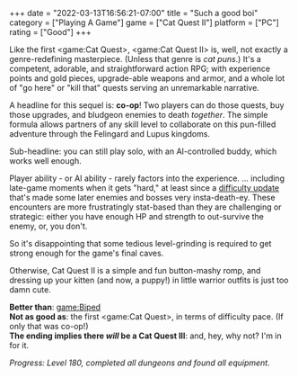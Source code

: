 +++
date = "2022-03-13T16:56:21-07:00"
title = "Such a good boi"
category = ["Playing A Game"]
game = ["Cat Quest II"]
platform = ["PC"]
rating = ["Good"]
+++

Like the first <game:Cat Quest>, <game:Cat Quest II> is, well, not exactly a genre-redefining masterpiece.  (Unless that genre is <i>cat puns</i>.)  It's a competent, adorable, and straightforward action RPG; with experience points and gold pieces, upgrade-able weapons and armor, and a whole lot of "go here" or "kill that" quests serving an unremarkable narrative.

A headline for this sequel is: <b>co-op</b>!  Two players can do those quests, buy those upgrades, and bludgeon enemies to death <i>together</i>.  The simple formula allows partners of any skill level to collaborate on this pun-filled adventure through the Felingard and Lupus kingdoms.

Sub-headline: you can still play solo, with an AI-controlled buddy, which works well enough.

Player ability - or AI ability - rarely factors into the experience.  ... including late-game moments when it gets "hard," at least since a <a href="https://thegentlebros.com/cat-quest-2-mew-world/">difficulty update</a> that's made some later enemies and bosses very insta-death-ey.  These encounters are more frustratingly stat-based than they are challenging or strategic: either you have enough HP and strength to out-survive the enemy, or, you don't.

So it's disappointing that some tedious level-grinding is required to get strong enough for the game's final caves.

Otherwise, Cat Quest II is a simple and fun button-mashy romp, and dressing up your kitten (and now, a puppy!) in little warrior outfits is just too damn cute.

<b>Better than</b>: <game:Biped>  
<b>Not as good as</b>: the first <game:Cat Quest>, in terms of difficulty pace.  (If only that was co-op!)  
<b>The ending implies there <i>will</i> be a Cat Quest III</b>: and, hey, why not?  I'm in for it.

<i>Progress: Level 180, completed all dungeons and found all equipment.</i>
